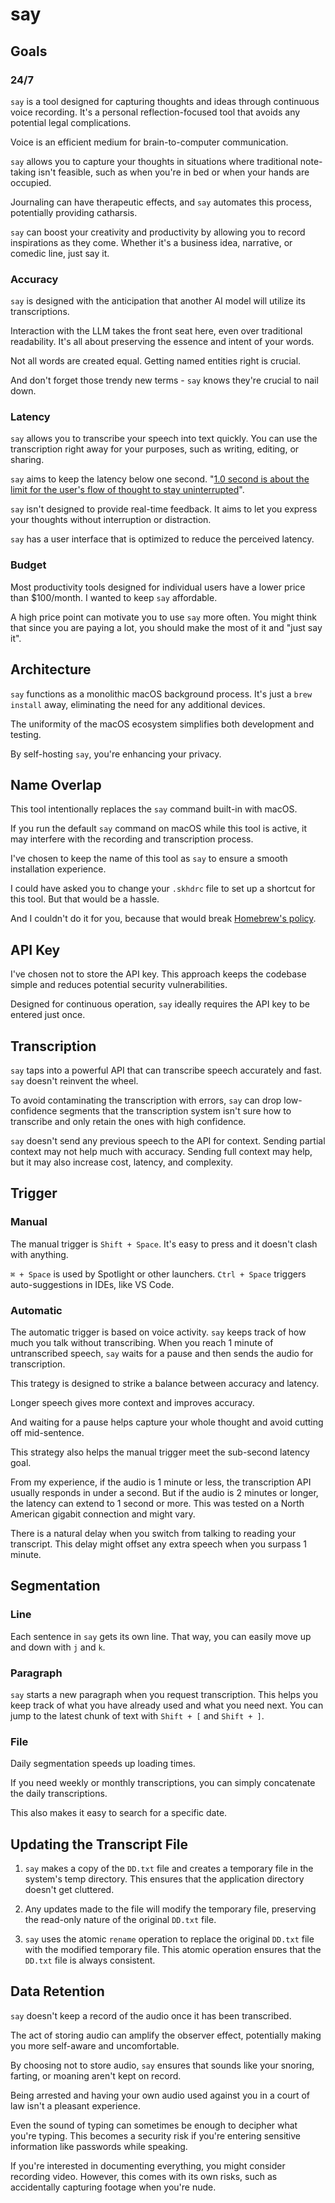 # say

## Goals

### 24/7

`say` is a tool designed for capturing thoughts and ideas through continuous voice recording. It's a personal reflection-focused tool that avoids any potential legal complications.

Voice is an efficient medium for brain-to-computer communication.

`say` allows you to capture your thoughts in situations where traditional note-taking isn't feasible, such as when you're in bed or when your hands are occupied.

Journaling can have therapeutic effects, and `say` automates this process, potentially providing catharsis.

`say` can boost your creativity and productivity by allowing you to record inspirations as they come. Whether it's a business idea, narrative, or comedic line, just say it.

### Accuracy

`say` is designed with the anticipation that another AI model will utilize its transcriptions.

Interaction with the LLM takes the front seat here, even over traditional readability. It's all about preserving the essence and intent of your words.

Not all words are created equal. Getting named entities right is crucial.

And don't forget those trendy new terms - `say` knows they're crucial to nail down.

### Latency

`say` allows you to transcribe your speech into text quickly. You can use the transcription right away for your purposes, such as writing, editing, or sharing.

`say` aims to keep the latency below one second. "[1.0 second is about the limit for the user's flow of thought to stay uninterrupted](https://www.nngroup.com/articles/response-times-3-important-limits/#:~:text=1.0%20second%20is%20about%20the%20limit%20for%20the%20user's%20flow%20of%20thought%20to%20stay%20uninterrupted)".

`say` isn't designed to provide real-time feedback. It aims to let you express your thoughts without interruption or distraction.

`say` has a user interface that is optimized to reduce the perceived latency.

### Budget

Most productivity tools designed for individual users have a lower price than $100/month. I wanted to keep `say` affordable.

A high price point can motivate you to use `say` more often. You might think that since you are paying a lot, you should make the most of it and "just say it".

## Architecture

`say` functions as a monolithic macOS background process. It's just a `brew install` away, eliminating the need for any additional devices.

The uniformity of the macOS ecosystem simplifies both development and testing.

By self-hosting `say`, you're enhancing your privacy.

## Name Overlap

This tool intentionally replaces the `say` command built-in with macOS.

If you run the default `say` command on macOS while this tool is active, it may interfere with the recording and transcription process.

I've chosen to keep the name of this tool as `say` to ensure a smooth installation experience.

I could have asked you to change your `.skhdrc` file to set up a shortcut for this tool. But that would be a hassle.

And I couldn't do it for you, because that would break [Homebrew's policy](https://docs.brew.sh/Homebrew-and-Python#:~:text=homebrew%20has%20a%20strict%20policy%20never%20to%20write%20stuff%20outside%20of%20the%20brew%20--prefix).

## API Key

I've chosen not to store the API key. This approach keeps the codebase simple and reduces potential security vulnerabilities.

Designed for continuous operation, `say` ideally requires the API key to be entered just once.

## Transcription

`say` taps into a powerful API that can transcribe speech accurately and fast. `say` doesn't reinvent the wheel.

To avoid contaminating the transcription with errors, `say` can drop low-confidence segments that the transcription system isn't sure how to transcribe and only retain the ones with high confidence.

`say` doesn't send any previous speech to the API for context. Sending partial context may not help much with accuracy. Sending full context may help, but it may also increase cost, latency, and complexity.

## Trigger

### Manual

The manual trigger is `Shift + Space`. It's easy to press and it doesn't clash with anything.

`⌘ + Space` is used by Spotlight or other launchers. `Ctrl + Space` triggers auto-suggestions in IDEs, like VS Code.

### Automatic

The automatic trigger is based on voice activity. `say` keeps track of how much you talk without transcribing. When you reach 1 minute of untranscribed speech, `say` waits for a pause and then sends the audio for transcription.

This trategy is designed to strike a balance between accuracy and latency.

Longer speech gives more context and improves accuracy.

And waiting for a pause helps capture your whole thought and avoid cutting off mid-sentence.

This strategy also helps the manual trigger meet the sub-second latency goal. 

From my experience, if the audio is 1 minute or less, the transcription API usually responds in under a second. But if the audio is 2 minutes or longer, the latency can extend to 1 second or more. This was tested on a North American gigabit connection and might vary.

There is a natural delay when you switch from talking to reading your transcript. This delay might offset any extra speech when you surpass 1 minute.

## Segmentation

### Line

Each sentence in `say` gets its own line. That way, you can easily move up and down with `j` and `k`.

### Paragraph

`say` starts a new paragraph when you request transcription. This helps you keep track of what you have already used and what you need next. You can jump to the latest chunk of text with `Shift + [` and `Shift + ]`.

### File

Daily segmentation speeds up loading times.

If you need weekly or monthly transcriptions, you can simply concatenate the daily transcriptions.

This also makes it easy to search for a specific date.

## Updating the Transcript File

1. `say` makes a copy of the `DD.txt` file and creates a temporary file in the system's temp directory. This ensures that the application directory doesn't get cluttered.

1. Any updates made to the file will modify the temporary file, preserving the read-only nature of the original `DD.txt` file.

1. `say` uses the atomic `rename` operation to replace the original `DD.txt` file with the modified temporary file. This atomic operation ensures that the `DD.txt` file is always consistent.

## Data Retention

`say` doesn't keep a record of the audio once it has been transcribed.

The act of storing audio can amplify the observer effect, potentially making you more self-aware and uncomfortable.

By choosing not to store audio, `say` ensures that sounds like your snoring, farting, or moaning aren't kept on record.

Being arrested and having your own audio used against you in a court of law isn't a pleasant experience.

Even the sound of typing can sometimes be enough to decipher what you're typing. This becomes a security risk if you're entering sensitive information like passwords while speaking.

If you're interested in documenting everything, you might consider recording video. However, this comes with its own risks, such as accidentally capturing footage when you're nude.

